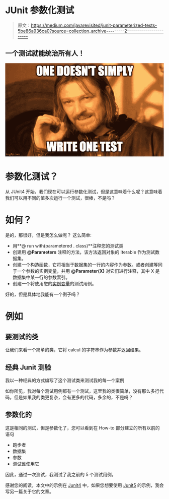 # JUnit 参数化测试

> 原文：<https://medium.com/javarevisited/junit-parameterized-tests-5be86a936ca0?source=collection_archive---------2----------------------->

## 一个测试就能统治所有人！

![](img/72f402003e72d73134b6d104c5e51126.png)

# 参数化测试？

从 JUnit4 开始，我们现在可以运行参数化测试，但是这意味着什么呢？这意味着我们可以用不同的值多次运行一个测试，很棒，不是吗？

# 如何？

是的，那很好，但是我怎么做呢？
这么简单:

*   用**@ run with(parametered . class)**注释您的测试类
*   创建用 **@Parameters** 注释的方法，该方法返回对象的 Iterable 作为测试数据集。
*   创建一个构造函数，它将相当于数据集的一行的内容作为参数。或者创建等同于一个参数的实例变量，并用 **@Parameter(X)** 对它们进行注释，其中 X 是数据集中某一行的参数索引。
*   创建一个将使用您的[实例变量](https://javarevisited.blogspot.com/2012/02/difference-between-instance-class-and.html)的测试用例。

好的，但是具体地我能有一个例子吗？

# 例如

## 要测试的类

让我们来看一个简单的类，它将 calcul 的字符串作为参数并返回结果。

## 经典 Junit 测验

我以一种经典的方式编写了这个测试类来测试我的每一个案例

如你所见，我对每个测试用例都有一个测试，这里我的类很简单，没有那么多行代码，但是如果我的类更复杂，会有更多的代码，多余的，不是吗？

## 参数化的

这是相同的测试，但是参数化了，您可以看到在 How-to 部分建立的所有以前的语句

*   跑步者
*   数据集
*   参数
*   测试谁使用它

因此，通过一次测试，我测试了我之前的 5 个测试用例。

感谢您的阅读，本文中的示例在 [Junit4](/javarevisited/top-10-courses-to-learn-eclipse-junit-and-mockito-for-java-developers-4de1e8d62b96) 中，如果您想要使用 [Junit5](/javarevisited/5-courses-to-learn-junit-and-mockito-in-2019-best-of-lot-f217d8b93688?source=---------20------------------) 的示例，我会写另一篇关于它的文章。